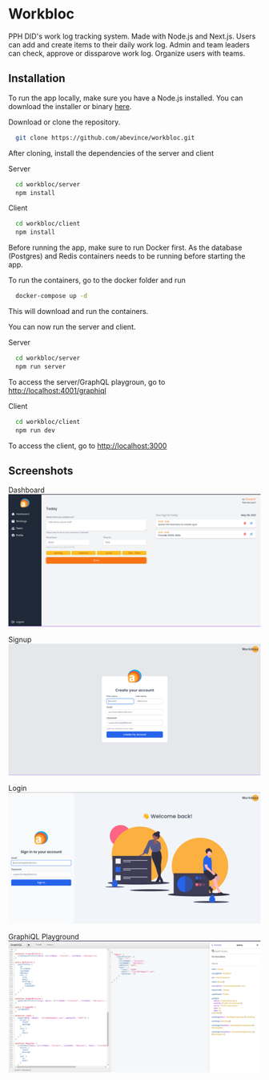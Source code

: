 
# Workbloc

PPH DID's work log tracking system. Made with Node.js and Next.js. Users can 
add and create items to their daily work log. Admin and team leaders can 
check, approve or dissparove work log. Organize users with teams.




## Installation 

To run the app locally, make sure you have a Node.js installed. You can download 
the installer or binary [here](https://nodejs.org/en/download/).

Download or clone the repository.

```bash
  git clone https://github.com/abevince/workbloc.git
```
After cloning, install the dependencies of the server and client

Server

```bash 
  cd workbloc/server
  npm install
```

Client
```bash 
  cd workbloc/client
  npm install
```
Before running the app, make sure to run Docker first. As the database 
(Postgres) and Redis containers needs to be running before starting the app.

To run the containers, go to the docker folder and run
```bash
  docker-compose up -d
```
This will download and run the containers.

You can now run the server and client.

Server

```bash 
  cd workbloc/server
  npm run server
```
To access the server/GraphQL playgroun, go to
[http://localhost:4001/graphiql](http://localhost:4001/graphiql)

Client
```bash 
  cd workbloc/client
  npm run dev
```
To access the client, go to
[http://localhost:3000](http://localhost:3000)


## Screenshots
Dashboard
![Dashboard](https://github.com/abevince/workbloc/blob/main/images/dashboard.png?raw=true)

Signup
![Signup](https://github.com/abevince/workbloc/blob/main/images/signup.png?raw=true)

Login
![Login](https://github.com/abevince/workbloc/blob/main/images/login.png?raw=true)

GraphiQL Playground
![Playground](https://github.com/abevince/workbloc/blob/main/images/graphql-explorer-server.png?raw=true)

